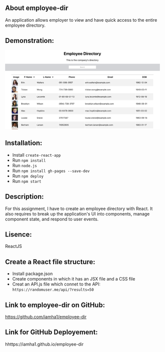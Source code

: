 ## About employee-dir 

An application allows employer to view and have quick access to the entire employee directory.

## Demonstration:
![Employee Directory](public/employee_dir.jpg)

## Installation: 
- Install `create-react-app`
- Run `npm install`
- Run `node.js`
- Run `npm install gh-pages --save-dev`
- Run `npm deploy`
- Run `npm start`

## Description:

For this assignment, I have to create an employee directory with React. It also requires to break up the application's UI into components, manage component state, and respond to user events.

## Lisence:

ReactJS

## Create a React file structure: 

- Install package.json
- Create components in which it has an JSX file and a CSS file
- Creat an API.js file which connet to the API: `https://randomuser.me/api/?results=50`

## Link to employee-dir on GitHub:

https://github.com/iamha1/employee-dir

## Link for GitHub Deployement: 

hhttps://iamha1.github.io/employee-dir


